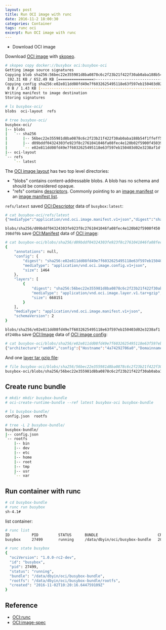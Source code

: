 ```yaml
---
layout: post
title: Run OCI image with runc
date: 2016-11-2 18:00:30
categories: Container
tags: runc oci
excerpt: Run OCI image with runc
---
```


* Download OCI image

Download [OCI image](https://github.com/opencontainers/image-spec) with [skopeo](https://github.com/projectatomic/skopeo).

```sh
# skopeo copy docker://busybox oci:busybox-oci
Getting image source signatures
Copying blob sha256:56bec22e355981d8ba0878c6c2f23b21f422f30ab0aba188b54f1ffeff59c190
 192.31 KB / 652.49 KB [================>--------------------------------------]
Copying config sha256:e02e811dd08fd49e7f6032625495118e63f597eb150403d02e3238af1df240ba
 0 B / 1.43 KB [---------------------------------------------------------------]
Writing manifest to image destination
Storing signatures

# ls busybox-oci/
blobs  oci-layout  refs

# tree busybox-oci/
busybox-oci/
|-- blobs
|   `-- sha256
|       |-- 56bec22e355981d8ba0878c6c2f23b21f422f30ab0aba188b54f1ffeff59c190
|       |-- d09bddf04324303fe923f8c2761041046fa08fec4e120b02f5900f450398df9b
|       `-- e02e811dd08fd49e7f6032625495118e63f597eb150403d02e3238af1df240ba
|-- oci-layout
`-- refs
    `-- latest
```

The [OCI image layout](https://github.com/opencontainers/image-spec/blob/master/image-layout.md) has two top level directories:

- "blobs" contains content-addressable blobs. A blob has no schema and should be considered opaque.
- "refs" contains [descriptors](https://github.com/opencontainers/image-spec/blob/master/descriptor.md). Commonly pointing to an [image manifest](https://github.com/opencontainers/image-spec/blob/master/manifest.md#image-manifest) or an [image manifest list](https://github.com/opencontainers/image-spec/blob/master/manifest-list.md#oci-image-manifest-list-specification).


`refs/latest` saved [OCI:Descriptor](https://github.com/opencontainers/image-spec/blob/master/specs-go/v1/descriptor.go#L18) data of `busybox:latest`:

```sh
# cat busybox-oci/refs/latest 
{"mediaType":"application/vnd.oci.image.manifest.v1+json","digest":"sha256:d09bddf04324303fe923f8c2761041046fa08fec4e120b02f5900f450
```

`blobs/sha256/d09bddf04324303fe923f8c2761041046fa08fec4e120b02f5900f450398df9b` save [OCI:Manifest](https://github.com/opencontainers/image-spec/blob/master/specs-go/v1/manifest.go#L20) data of [OCI image](https://github.com/opencontainers/image-spec/blob/master/manifest.md):

```sh
# cat busybox-oci/blobs/sha256/d09bddf04324303fe923f8c2761041046fa08fec4e120b02f5900f450398df9b  | python -mjson.tool
{
    "annotations": null, 
    "config": {
        "digest": "sha256:e02e811dd08fd49e7f6032625495118e63f597eb150403d02e3238af1df240ba", 
        "mediaType": "application/vnd.oci.image.config.v1+json", 
        "size": 1464
    }, 
    "layers": [
        {
            "digest": "sha256:56bec22e355981d8ba0878c6c2f23b21f422f30ab0aba188b54f1ffeff59c190", 
            "mediaType": "application/vnd.oci.image.layer.v1.tar+gzip", 
            "size": 668151
        }
    ], 
    "mediaType": "application/vnd.oci.image.manifest.v1+json", 
    "schemaVersion": 2
}
```

`blobs/sha256/e02e811dd08fd49e7f6032625495118e63f597eb150403d02e3238af1df240ba` save [OCI:Image](https://github.com/opencontainers/image-spec/blob/master/specs-go/v1/config.go#L78) data of [OCI image config](https://github.com/opencontainers/image-spec/blob/master/config.md):

```sh
# cat busybox-oci/blobs/sha256/e02e811dd08fd49e7f6032625495118e63f597eb150403d02e3238af1df240ba 
{"architecture":"amd64","config":{"Hostname":"4a74292706a0","Domainname":"","User":"","AttachStdin":false,"AttachStdout":false,"AttachStderr":false,"Tty":false,"OpenStdin":false,"StdinOnce":false,"Env":["PATH=/usr/local/sbin:/usr/local/bin:/usr/sbin:/usr/bin:/sbin:/bin"],"Cmd":["sh"],"Image":"sha256:1679bae2167496818312013654f5c66a16e185d0a0f6b762b53c8558014457c6","Volumes":null,"WorkingDir":"","Entrypoint":null,"OnBuild":null,"Labels":{}},"container":"8bb318a3b4672c53a1747991c95fff3306eea13ec308740ebe0c81b56ece530f","container_config":{"Hostname":"4a74292706a0","Domainname":"","User":"","AttachStdin":false,"AttachStdout":false,"AttachStderr":false,"Tty":false,"OpenStdin":false,"StdinOnce":false,"Env":["PATH=/usr/local/sbin:/usr/local/bin:/usr/sbin:/usr/bin:/sbin:/bin"],"Cmd":["/bin/sh","-c","#(nop) ","CMD [\"sh\"]"],"Image":"sha256:1679bae2167496818312013654f5c66a16e185d0a0f6b762b53c8558014457c6","Volumes":null,"WorkingDir":"","Entrypoint":null,"OnBuild":null,"Labels":{}},"created":"2016-10-07T21:03:58.469866982Z","docker_version":"1.12.1","history":[{"created":"2016-10-07T21:03:58.16783626Z","created_by":"/bin/sh -c #(nop) ADD file:ced3aa7577c8f970403004e45dd91e9240b1e3ee8bd109178822310bb5c4a4f7 in / "},{"created":"2016-10-07T21:03:58.469866982Z","created_by":"/bin/sh -c #(nop)  CMD [\"sh\"]","empty_layer":true}],"os":"linux","rootfs":{"type":"layers","diff_ids":["sha256:e88b3f82283bc59d5e0df427c824e9f95557e661fcb0ea15fb0fb6f97760f9d9"]}}
```

And one [layer tar gzip file](https://github.com/opencontainers/image-spec/blob/master/layer.md):

```sh
# file busybox-oci/blobs/sha256/56bec22e355981d8ba0878c6c2f23b21f422f30ab0aba188b54f1ffeff59c190 
busybox-oci/blobs/sha256/56bec22e355981d8ba0878c6c2f23b21f422f30ab0aba188b54f1ffeff59c190: gzip compressed data
```


## Create runc bundle

```sh
# mkdir mkdir busybox-bundle
# oci-create-runtime-bundle --ref latest busybox-oci busybox-bundle

# ls busybox-bundle/
config.json  rootfs

# tree -L 2 busybox-bundle/  
busybox-bundle/
|-- config.json
`-- rootfs
    |-- bin
    |-- dev
    |-- etc
    |-- home
    |-- root
    |-- tmp
    |-- usr
    `-- var
```

## Run container with runc

```sh
# cd busybox-bundle
# runc run busybox
sh-4.1# 
```

list container:

```sh
# runc list
ID          PID         STATUS      BUNDLE                           CREATED
busybox     27499       running     /data/dbyin/oci/busybox-bundle   2016-11-02T10:20:16.644759109Z

# runc state busybox
{
  "ociVersion": "1.0.0-rc2-dev",
  "id": "busybox",
  "pid": 27499,
  "status": "running",
  "bundle": "/data/dbyin/oci/busybox-bundle",
  "rootfs": "/data/dbyin/oci/busybox-bundle/rootfs",
  "created": "2016-11-02T10:20:16.644759109Z"
}
```

## Reference

* [OCI:runc](https://github.com/opencontainers/runc)
* [OCI:image-spec](https://github.com/opencontainers/image-spec)